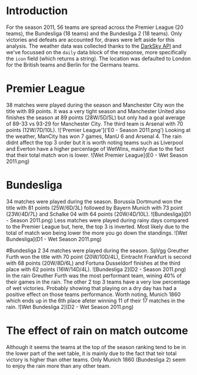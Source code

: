 # Introduction
For the season 2011, 56 teams are spread across the Premier League (20 teams), the Bundesliga (18 teams) and the Bundesliga 2 (18 teams). Only victories and defeats are accounted for, draws were left aside for this analysis. The weather data was collected thanks to the [DarkSky API](https://darksky.net/dev/docs#overview) and we've focussed on the `daily` data block of the response, more specifically the `icon` field (which returns a string). The location was defaulted to London for the British teams and Berlin for the Germans teams.

# Premier League
38 matches were played during the season and Manchester City won the title with 89 points. It was a very tight season and Manchester United also finishes the season at 89 points (28W/5D/5L) but only had a goal average of 89-33 vs 93-29 for Manchester City. The third team is Arsenal with 70 points (12W/7D/10L).
!['Premier League']('E0 - Season 2011.png')
Looking at the weather, ManCity has won 7 games, ManU 6 and Arsenal 4. The rain didnt affect the top 3 order but it is worth noting teams such as Liverpool and Everton have a higher percentage of WetWins, mainly due to the fact that their total match won is lower.
![Wet Premier League](E0 - Wet Season 2011.png)

# Bundesliga
34 matches were played during the season. Borussia Dortmund won the title with 81 points (25W/6D/3L) followed by Bayern Munich with 73 point (23W/4D/7L) and Schalke 04 with 64 points (20W/4D/10L).
![Bundesliga](D1 - Season 2011.png)
Less matches were played during rainy days compared to the Premier League but, here, the top 3 is inverted. Most likely due to the total of match won being lower the more you go down the standings.
![Wet Bundesliga](D1 - Wet Season 2011.png)

#Bundesliga 2
34 matches were played during the season. SpVgg Greuther Furth won the title with 70 point (20W/10D/4L), Eintracht Frankfurt is second with 68 points (20W/8D/6L) and Fortuna Dusseldorf finishes at the third place with 62 points (16W/14D/4L).
![Bundesliga 2](D2 - Season 2011.png)
In the rain Greuther Furth was the most performant team, wining 40% of their games in the rain. The other 2 top 3 teams have a very low percentage of wet victories. Probably showing that playing on a dry day has had a positive effect on those teams performance. Worth noting, Munich 1860 which ends up in the 6th place afeter winning 11 of their 17 matches in the rain.
![Wet Bundesliga 2](D2 - Wet Season 2011.png)

# The effect of rain on match outcome

Although it seems the teams at the top of the season ranking tend to be in the lower part of the wet table, it is mainly due to the fact that teir total victory is higher than other teams. Only Munich 1860 (Bundesliga 2) seem to enjoy the rain more than any other team.

